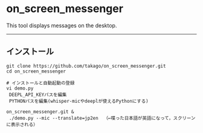 # on_screen_messenger
This tool displays messages on the desktop.


----
## インストール
```
git clone https://github.com/takago/on_screen_messenger.git
cd on_screen_messenger

# インストールと自動起動の登録
vi demo.py 
 DEEPL_API_KEYパスを編集
 PYTHONパスを編集(whisper-micやdeeplが使えるPythonにする)

on_screen_messenger.git &
 ./demo.py --mic --translate=jp2en  （←喋った日本語が英語になって，スクリーンに表示される）
```
